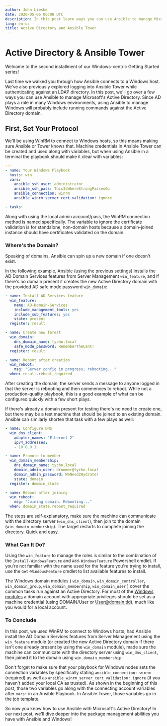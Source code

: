 ```yaml
---
author: John Lieske
date: 2020-05-06 00:00 UTC
description: In this post learn ways you can use Ansible to manage Microsoft's Active Directory.
lang: en-us
title: Active Directory and Ansible Tower
---
```


# Active Directory & Ansible Tower

Welcome to the second installment of our Windows-centric Getting Started series!

Last time we walked you through how Ansible connects to a Windows
host. We've also previously
explored logging into Ansible Tower while authenticating against an LDAP
directory. In this post, we'll go over a few ways you can use Ansible to
manage Microsoft's Active Directory. Since AD plays a role in many
Windows environments, using Ansible to manage Windows will probably
include running commands against the Active Directory domain.

## First, Set Your Protocol

We'll be using WinRM to connect to Windows hosts, so this means making
sure Ansible or Tower knows that. Machine credentials in Ansible Tower
can be created and used along with variables, but when using Ansible in
a terminal the playbook should make it clear with variables:

```yml
---
- name: Your Windows Playbook
  hosts: win
  vars:
    ansible_ssh_user: administrator
    ansible_ssh_pass: ThisIsWhereStrongPassesGo
    ansible_connection: winrm
    ansible_winrm_server_cert_validation: ignore

- tasks:
```

Along with using the local admin account/pass, the WinRM connection
method is named specifically. The variable to ignore the certificate
validation is for standalone, non-domain hosts because a domain-joined
instance should have certificates validated on the domain.

###  Where's the Domain?

Speaking of domains, Ansible can spin up a new domain if one doesn't
exist.

In the following example, Ansible (using the previous settings) installs
the AD Domain Services features from Server Management `win_feature`,
and if there's no domain present it creates the new Active Directory
domain with the provided AD safe mode password `win_domain`:

```yml
- name: Install AD Services feature
  win_feature:
    name: AD-Domain-Services
    include_management_tools: yes
    include_sub_features: yes
    state: present
  register: result

- name: Create new forest
  win_domain:
    dns_domain_name: tycho.local
    safe_mode_password: RememberTheCant!
  register: result

- name: Reboot after creation
  win_reboot:
    msg: "Server config in progress; rebooting..."
  when: result.reboot_required
```

After creating the domain, the server sends a message to anyone logged
in that the server is rebooting and then commences to reboot. While not
a production-quality playbook, this is a good example of what can be
configured quickly with a few short plays.

If there's already a domain present for testing there's no need to
create one, but there may be a test machine that should be joined to an
existing domain. Ansible can similarly shorten that task with a few
plays as well:

```yaml
- name: Configure DNS
  win_dns_client:
    adapter_names: "Ethernet 2"
    ipv4_addresses:
    - 10.0.0.1

- name: Promote to member
  win_domain_membership:
    dns_domain_name: tycho.local
    domain_admin_user: drummer@tycho.local
    domain_admin_password: WeNeed2Hydrate!
    state: domain
  register: domain_state

- name: Reboot after joining
  win_reboot:
    msg: "Joining domain. Rebooting..."
  when: domain_state.reboot_required
```

The steps are self-explanatory, make sure the machine can communicate
with the directory server (`win_dns_client`), then join to the domain
(`win_domain_membership`). The target restarts to complete joining the
directory. Quick and easy.

###  What Can It Do?

Using the `win_feature` to manage the roles is similar to the
combination of the `Install-WindowsFeature` and `Add-WindowsFeature`
Powershell cmdlet. If you're not familiar with the name used for the
feature you're trying to install, use the `Get-WindowsFeature` cmdlet to
list available features to install.

The Windows domain modules ( `win_domain`, `win_domain_controller`,
`win_domain_group`, `win_domain_membership`, `win_domain_user` ) cover
the common tasks run against an Active Directory. For most of the
[Windows modules](http://docs.ansible.com/ansible/latest/modules/list_of_windows_modules.html)
a domain account with appropriate privileges should be set as a machine
credential (using DOMAIN/User or User@domain.tld), much like you would
for a local account.

### To Conclude

In this post, we used WinRM to connect to Windows hosts, had Ansible
install the AD Domain Services features from Server Management using the
`win_feature` module (or created the new Active Directory domain if
there isn't one already present by using the `win_domain` module), made
sure the machine can communicate with the directory server using
`win_dns_client`, then joined it to the domain using
`win_domain_membership`.

Don't forget to make sure that your playbook for Windows nodes sets the
connection variables by specifically stating `ansible_connection: winrm`
(required) as well as `ansible_winrm_server_cert_validation: ignore` (if
you haven't added your local CA as trusted). As shown in the beginning
of this post, those two variables go along with the connecting account
variables after `vars:` in an Ansible Playbook. In Ansible Tower, those
variables go in the job template.

So now you know how to use Ansible with Microsoft's Active Directory! In
our next post, we'll dive deeper into the package management abilities
you have with Ansible and Windows!
